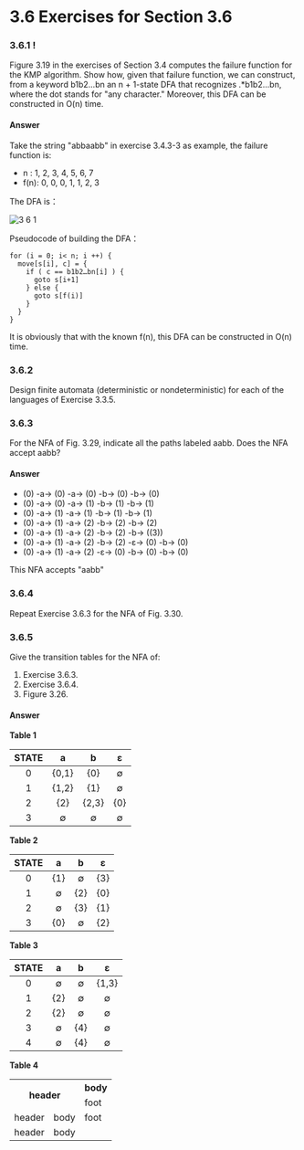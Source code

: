 # 3.6 Exercises for Section 3.6

### 3.6.1 !

Figure 3.19 in the exercises of Section 3.4 computes the failure
function for the KMP algorithm. Show how, given that failure function, we
can construct, from a keyword b1b2...bn an n + 1-state DFA that recognizes.*b1b2...bn, where the dot stands for "any character." Moreover, this DFA can
be constructed in O(n) time.

#### Answer

Take the string "abbaabb" in exercise 3.4.3-3 as example, the failure function is:

- n   : 1, 2, 3, 4, 5, 6, 7
- f(n): 0, 0, 0, 1, 1, 2, 3

The DFA is：

![3 6 1](https://f.cloud.github.com/assets/340282/441972/36094510-b130-11e2-8e22-14aba49e8213.gif)

Pseudocode of building the DFA：

```
for (i = 0; i< n; i ++) {
  move[s[i], c] = {
    if ( c == b1b2…bn[i] ) {
      goto s[i+1]
    } else {
      goto s[f(i)]
    }
  }
}
```

It is obviously that with the known f(n), this DFA can be constructed in O(n) time.

### 3.6.2

Design finite automata (deterministic or nondeterministic)
for each of the languages of Exercise 3.3.5.

### 3.6.3

For the NFA of Fig. 3.29, indicate all the paths labeled aabb.
Does the NFA accept aabb?

#### Answer

- (0) -a-> (0) -a-> (0) -b-> (0) -b-> (0)
- (0) -a-> (0) -a-> (1) -b-> (1) -b-> (1)
- (0) -a-> (1) -a-> (1) -b-> (1) -b-> (1)
- (0) -a-> (1) -a-> (2) -b-> (2) -b-> (2)
- (0) -a-> (1) -a-> (2) -b-> (2) -b-> ((3))
- (0) -a-> (1) -a-> (2) -b-> (2) -ε-> (0) -b-> (0)
- (0) -a-> (1) -a-> (2) -ε-> (0) -b-> (0) -b-> (0)

This NFA accepts "aabb"

### 3.6.4

Repeat Exercise 3.6.3 for the NFA of Fig. 3.30.

### 3.6.5

Give the transition tables for the NFA of: 

1. Exercise 3.6.3.
2. Exercise 3.6.4.
3. Figure 3.26.

#### Answer

**Table 1**

| STATE | a | b | ε |
| :-: | :-: | :-: | :-: |
| 0 | {0,1} | {0} | ∅ |
| 1 | {1,2} | {1} | ∅ |
| 2 | {2} | {2,3} | {0} |
| 3 | ∅ | ∅ | ∅ |

**Table 2**

| STATE | a | b | ε |
| :-: | :-: | :-: | :-: |
| 0 | {1} | ∅ | {3} |
| 1 | ∅ | {2} | {0} |
| 2 | ∅ | {3} | {1} |
| 3 | {0} | ∅ | {2} |

**Table 3**

| STATE | a | b | ε |
| :-: | :-: | :-: | :-: |
| 0 | ∅ | ∅ | {1,3} |
| 1 | {2} | ∅ | ∅ |
| 2 | {2} | ∅ | ∅ |
| 3 | ∅ | {4} | ∅ |
| 4 | ∅ | {4} | ∅ |

**Table 4**

<table>
<tr>
    <th colspan="2" rowspan="2">header</th>
    <th>body</th>
</tr>
<tr>
    <td>foot</td>
</tr>
<tr>
    <td>header</td>
    <td>body</td>
    <td>foot</td>
</tr>
<tr><td>header</td><td>body</td></tr>
</table>
